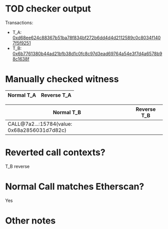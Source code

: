 # TOD checker output

Transactions:
- T_A: [0xd68ee624c88367b51ba78f834bf272b6dd4d4d2112589c0c8034f1407f5f9251](https://etherscan.io/tx/0xd68ee624c88367b51ba78f834bf272b6dd4d4d2112589c0c8034f1407f5f9251)
- T_B: [0x6b7761380b44ad21bfb38d1c0fc8c97d3ead69764a54e3f7d4a6578b98c1638f](https://etherscan.io/tx/0x6b7761380b44ad21bfb38d1c0fc8c97d3ead69764a54e3f7d4a6578b98c1638f)


# Manually checked witness


| Normal T_A    | Reverse T_A   |
|---------------|---------------|

| Normal T_B                                   | Reverse T_B |
|----------------------------------------------|-------------|
| CALL@7a2...:15784(value: 0x68a2856031d7d82c) | <reverted>  |


# Reverted call contexts?

T_B reverse

# Normal Call matches Etherscan?

Yes

# Other notes
